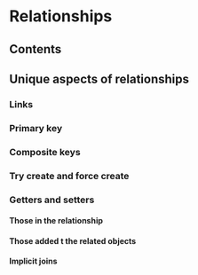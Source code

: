 # Relationships

## Contents

## Unique aspects of relationships

### Links

### Primary key

### Composite keys

### Try create and force create

### Getters and setters

#### Those in the relationship

#### Those added t the related objects

#### Implicit joins

